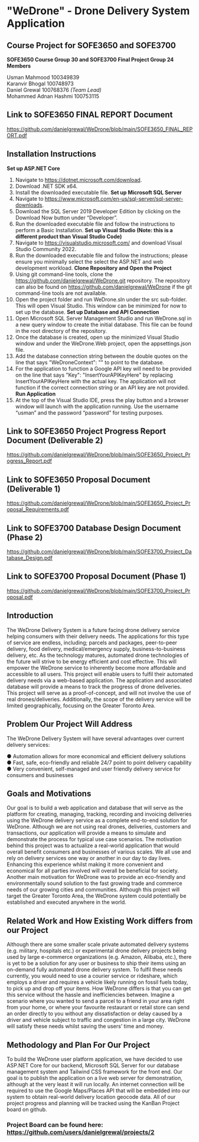 # "WeDrone" - Drone Delivery System Application

## Course Project for SOFE3650 and SOFE3700

**SOFE3650 Course Group 30 and SOFE3700 Final Project Group 24 Members**

Usman Mahmood 100349839</br>
Karanvir Bhogal 100748973</br>
Daniel Grewal 100768376 *(Team Lead)*</br>
Mohammed Adnan Hashmi 100753115</br>

## Link to SOFE3650 FINAL REPORT Document
https://github.com/danielgrewal/WeDrone/blob/main/SOFE3650_FINAL_REPORT.pdf

## Installation Instructions

**Set up ASP.NET Core**
1.	Navigate to https://dotnet.microsoft.com/download. 
2.	Download .NET SDK x64.
3.	Install the downloaded executable file.
**Set up Microsoft SQL Server**
1.	Navigate to https://www.microsoft.com/en-us/sql-server/sql-server-downloads.
2.	Download the SQL Server 2019 Developer Edition by clicking on the Download Now button under “Developer”.
3.	Run the downloaded executable file and follow the instructions to perform a Basic Installation.
**Set up Visual Studio (Note: this is a different product than Visual Studio Code)**
1.	Navigate to https://visualstudio.microsoft.com/ and download Visual Studio Community 2022.
2.	Run the downloaded executable file and follow the instructions; please ensure you minimally select the select the ASP.NET and web development workload.
**Clone Repository and Open the Project**
1.	Using git command-line tools, clone the https://github.com/danielgrewal/WeDrone.git repository. The repository can also be found on https://github.com/danielgrewal/WeDrone if the git command-line tools are not available. 
2.	Open the project folder and run WeDrone.sln under the src sub-folder. This will open Visual Studio. This window can be minimized for now to set up the database.
**Set up Database and API Connection**
1.	Open Microsoft SQL Server Management Studio and run WeDrone.sql in a new query window to create the initial database. This file can be found in the root directory of the repository.
2.	Once the database is created, open up the minimized Visual Studio window and under the WeDrone.Web project, open the appsettings.json file. 
3.	Add the database connection string between the double quotes on the line that says "WeDroneContext": "" to point to the database.
4.	For the application to function a Google API key will need to be provided on the line that says "Key": "InsertYourAPIKeyHere" by replacing InsertYourAPIKeyHere with the actual key. The application will not function if the correct connection string or an API key are not provided. 
**Run Application**
1.	At the top of the Visual Studio IDE, press the play button and a browser window will launch with the application running. Use the username “usman” and the password “password” for testing purposes.


## Link to SOFE3650 Project Progress Report Document (Deliverable 2)
https://github.com/danielgrewal/WeDrone/blob/main/SOFE3650_Project_Progress_Report.pdf

## Link to SOFE3650 Proposal Document (Deliverable 1)
https://github.com/danielgrewal/WeDrone/blob/main/SOFE3650_Project_Proposal_Requirements.pdf

## Link to SOFE3700 Database Design Document (Phase 2)
https://github.com/danielgrewal/WeDrone/blob/main/SOFE3700_Project_Database_Design.pdf

## Link to SOFE3700 Proposal Document (Phase 1)
https://github.com/danielgrewal/WeDrone/blob/main/SOFE3700_Project_Proposal.pdf

## Introduction

The WeDrone Delivery System is a future facing drone delivery service helping consumers with their
delivery needs. The applications for this type of service are endless, including; parcels and packages,
peer-to-peer delivery, food delivery, medical/emergency supply, business-to-business delivery, etc. As the
technology matures, automated drone technologies of the future will strive to be energy efficient and cost
effective. This will empower the WeDrone service to inherently become more affordable and accessible to
all users. This project will enable users to fulfil their automated delivery needs via a web-based
application. The application and associated database will provide a means to track the progress of drone
deliveries. This project will serve as a proof-of-concept, and will not involve the use of real
drones/deliveries. Additionally, the scope of the delivery service will be limited geographically, focusing
on the Greater Toronto Area.

## Problem Our Project Will Address

The WeDrone Delivery System will have several advantages over current delivery services:</br>

● Automation allows for more economical and efficient delivery solutions</br>
● Fast, safe, eco-friendly and reliable 24/7 point to point delivery capability</br>
● Very convenient, self-managed and user friendly delivery service for consumers and businesses</br>

## Goals and Motivations

Our goal is to build a web application and database that will serve as the platform for creating, managing,
tracking, recording and invoicing deliveries using the WeDrone delivery service as a complete end-to-end
solution for WeDrone. Although we are not using real drones, deliveries, customers and transactions, our
application will provide a means to simulate and demonstrate the process for typical use case scenarios.
The motivation behind this project was to actualize a real-world application that would overall benefit
consumers and businesses of various scales. We all use and rely on delivery services one way or another
in our day to day lives. Enhancing this experience whilst making it more convenient and economical for
all parties involved will overall be beneficial for society. Another main motivation for WeDrone was to
provide an eco-friendly and environmentally sound solution to the fast growing trade and commerce
needs of our growing cities and communities. Although this project will target the Greater Toronto Area,
the WeDrone system could potentially be established and executed anywhere in the world.

## Related Work and How Existing Work differs from our Project

Although there are some smaller scale private automated delivery systems (e.g. military, hospitals etc.) or
experimental drone delivery projects being used by large e-commerce organizations (e.g. Amazon,
Alibaba, etc.), there is yet to be a solution for any user or business to ship their items using an on-demand
fully automated drone delivery system. To fulfil these needs currently, you would need to use a courier
service or rideshare, which employs a driver and requires a vehicle likely running on fossil fuels today, to
pick up and drop off your items. How WeDrone differs is that you can get this service without the hassle
and inefficiencies between. Imagine a scenario where you wanted to send a parcel to a friend in your area
right from your home, or where your favourite restaurant or retail store can send an order directly to you
without any dissatisfaction or delay caused by a driver and vehicle subject to traffic and congestion in a
large city. WeDrone will satisfy these needs whilst saving the users’ time and money.

## Methodology and Plan For Our Project

To build the WeDrone user platform application, we have decided to use ASP.NET Core for our backend,
Microsoft SQL Server for our database management system and Tailwind CSS framework for the front
end. Our goal is to publish the application on a live web server for demonstration, although at the very
least it will run locally. An internet connection will be required to use the Google Maps/Places API that
will be embedded into our system to obtain real-world delivery location geocode data. All of our project
progress and planning will be tracked using the KanBan Project board on github.

### Project Board can be found here: https://github.com/users/danielgrewal/projects/2
